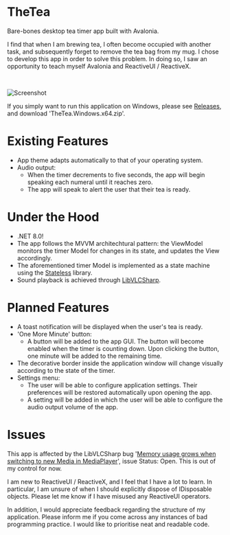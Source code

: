# TheTea
Bare-bones desktop tea timer app built with Avalonia.

I find that when I am brewing tea, I often become occupied with another task, and subsequently forget to remove the tea bag from my mug. I chose to develop this app in order to solve this problem. In doing so, I saw an opportunity to teach myself Avalonia and ReactiveUI / ReactiveX.

&nbsp;

![Screenshot](https://github.com/user-attachments/assets/38713bc6-c537-41af-9405-e5a32b0e445b)

If you simply want to run this application on Windows, please see [Releases](https://github.com/JosiahDanger/TheTea/releases/), and download 'TheTea.Windows.x64.zip'.

# Existing Features
- App theme adapts automatically to that of your operating system.
- Audio output:
  - When the timer decrements to five seconds, the app will begin speaking each numeral until it reaches zero.
  - The app will speak to alert the user that their tea is ready.

# Under the Hood
- .NET 8.0!
- The app follows the MVVM architechtural pattern: the ViewModel monitors the timer Model for changes in its state, and updates the View accordingly.
- The aforementioned timer Model is implemented as a state machine using the [Stateless](https://github.com/dotnet-state-machine/stateless) library.
- Sound playback is achieved through [LibVLCSharp](https://github.com/videolan/libvlcsharp).

# Planned Features
- A toast notification will be displayed when the user's tea is ready.
- 'One More Minute' button:
  - A button will be added to the app GUI. The button will become enabled when the timer is counting down. Upon clicking the button, one minute will be added to the remaining time.
- The decorative border inside the application window will change visually according to the state of the timer.
- Settings menu:
  - The user will be able to configure application settings. Their preferences will be restored automatically upon opening the app.
  - A setting will be added in which the user will be able to configure the audio output volume of the app.

# Issues

This app is affected by the LibVLCSharp bug '[Memory usage grows when switching to new Media in MediaPlayer](https://code.videolan.org/videolan/LibVLCSharp/-/issues/442)', issue Status: Open. This is out of my control for now.

I am new to ReactiveUI / ReactiveX, and I feel that I have a lot to learn. In particular, I am unsure of when I should explicitly dispose of IDisposable objects. Please let me know if I have misused any ReactiveUI operators.

In addition, I would appreciate feedback regarding the structure of my application. Please inform me if you come across any instances of bad programming practice. I would like to prioritise neat and readable code.
